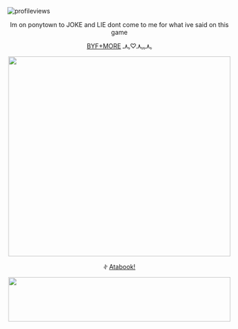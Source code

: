![profileviews](https://komarev.com/ghpvc/?username=shinobiyaoi&color=1e244d&label=ninjafujos&style=plastic)

 <p align="center"> Im on ponytown to JOKE and LIE dont come to me for what ive said on this game

<p align="center">
  <a href="https://rentry.co/minatosteam">BYF+MORE</a> ﮩ٨ـﮩﮩ٨ـ♡ﮩ٨ـ
</p>

<p align="center"> <img width="500" height="450" src="https://pbs.twimg.com/media/GYICYibX0AAvPvi?format=jpg&name=large">
 
<p align="center"> 𖤝
  <a href="https://jinchuriki.atabook.org">Atabook!</a>
</p>



<p align="center"> <img width="500" height="100" src="https://64.media.tumblr.com/487b30d11575cc770e48f651c0021855/c29d5cb0c35c71ea-6b/s1280x1920/ef32beda0cfef2b94602d35e7e857396d9f115e2.pnj">
 
